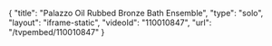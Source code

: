 {
    "title": "Palazzo Oil Rubbed Bronze Bath Ensemble",
    "type": "solo",
    "layout": "iframe-static",
    "videoId": "110010847",
    "url": "\/tvpembed\/110010847"
}